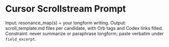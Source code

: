 # Cursor Scrollstream Prompt

Input: resonance_map(s) + your longform writing.
Output: scroll_template.md files per candidate, with Orb tags and Codex links filled.
Constraint: never summarize or paraphrase longform; paste verbatim under `field_excerpt`.
